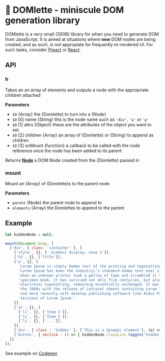# 🍳 DOMlette - miniscule DOM generation library

DOMlette is a very small (300B) library for when you need to generate DOM from JavaScript. It is aimed at situations where
**new** DOM nodes are being created, and as such, is not appropiate for frequently re-rendered UI. For such tasks,
consider [Preact](https://github.com/developit/preact) or [React](https://github.com/facebook/react).

## API

### h

Takes an an array of elements and outputs a node with the appropriate children attached

**Parameters**

-   `$0`  {Array} the {Domlette} to turn into a {Node}
-   `$0`  [0] name {String} this is the node name such as `'div'`, `'a'` or `'p'`
-   `$0`  [1] attrs {Object} these are the attributes of the object you want to set.
-   `$0`  [2] children {Array} an array of {Domlette} or {String} to append as children
-   `$0`  [3] onMount {function} a callback to be called with the node reference once the node has been added to its
    parent

Returns **[Node](https://developer.mozilla.org/en-US/docs/Web/API/Node/nextSibling)** a DOM Node created from the {Domlette} passed in

### mount

Mount an {Array} of {Domlette}s to the parent node

**Parameters**

-   `parent`  {Node} the parent node to append to
-   `elements`  {Array<Domlette>} the Domlettes to append to the parent

## Example

```javascript
let hiddenNode = null;

mount(document.body, [
  ['div', { class: 'container' }, [
    ['style', {}, ['.hidden{ display: none }']],
    ['h1', {}, ['Title']],
    ['p', {}, [
      'Lorem Ipsum is simply dummy text of the printing and typesetting industry. ',
      'Lorem Ipsum has been the industry\'s standard dummy text ever since the 1500s, ',
      'when an unknown printer took a galley of type and scrambled it to make a type ',
      'specimen book. It has survived not only five centuries, but also the leap into ',
      'electronic typesetting, remaining essentially unchanged. It was popularised in ',
      'the 1960s with the release of Letraset sheets containing Lorem Ipsum passages, ',
      'and more recently with desktop publishing software like Aldus PageMaker including ',
      'versions of Lorem Ipsum.'
    ]],
    ['ul', {}, [
      ['li', {}, ['Item 1']],
      ['li', {}, ['Item 2']],
      ['li', {}, ['...']],
    ]],
    ['div', { class : 'hidden' }, ['This is a dynamic element'], (e) => { hiddenNode = e }],
    ['button', { onclick : () => { hiddenNode.classList.toggle('hidden') } }, ['Toggle']],
  ]]
]);
```

See example on [Codepen](http://codepen.io/MobiusHorizons/full/xqqqPe/)
